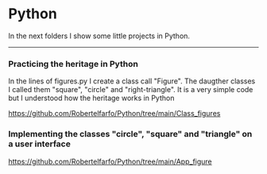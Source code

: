 # Python

In the next folders I show some little projects in Python.

<hr>

### Practicing the heritage in Python 

In the lines of figures.py I create a class call "Figure". The daugther classes I called them "square", "circle" and "right-triangle". It is a very simple code but I understood how the heritage works in Python

https://github.com/Robertelfarfo/Python/tree/main/Class_figures


### Implementing the classes "circle", "square" and "triangle" on a user interface

https://github.com/Robertelfarfo/Python/tree/main/App_figure
